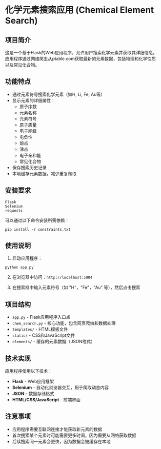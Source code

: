 # 化学元素搜索应用 (Chemical Element Search)

## 项目简介

这是一个基于Flask的Web应用程序，允许用户搜索化学元素并获取其详细信息。应用程序通过网络爬虫从ptable.com获取最新的元素数据，包括物理和化学性质以及常见化合物。

## 功能特点

- 通过元素符号搜索化学元素（如H, Li, Fe, Au等）
- 显示元素的详细属性：
  - 原子序数
  - 元素名称
  - 元素符号
  - 原子质量
  - 电子能级
  - 电负性
  - 熔点
  - 沸点
  - 电子亲和能
  - 常见化合物
- 保存搜索历史记录
- 本地缓存元素数据，减少重复爬取

## 安装要求

```
Flask
Selenium
requests
```

可以通过以下命令安装所需依赖：

```
pip install -r constraints.txt
```

## 使用说明

1. 启动应用程序：

```
python app.py
```

2. 在浏览器中访问：`http://localhost:5004`

3. 在搜索框中输入元素符号（如 "H"，"Fe"，"Au" 等），然后点击搜索

## 项目结构

- `app.py` - Flask应用程序入口点
- `chem_search.py` - 核心功能，包含网页爬虫和数据处理
- `templates/` - HTML模板文件
- `static/` - CSS和JavaScript文件
- `elements/` - 缓存的元素数据（JSON格式）

## 技术实现

应用程序使用以下技术：

- **Flask** - Web应用框架
- **Selenium** - 自动化浏览器交互，用于爬取动态内容
- **JSON** - 数据存储格式
- **HTML/CSS/JavaScript** - 前端界面

## 注意事项

- 应用程序需要互联网连接才能获取新元素的数据
- 首次搜索某个元素时可能需要更多时间，因为需要从网络获取数据
- 后续搜索同一元素会更快，因为数据会被缓存在本地